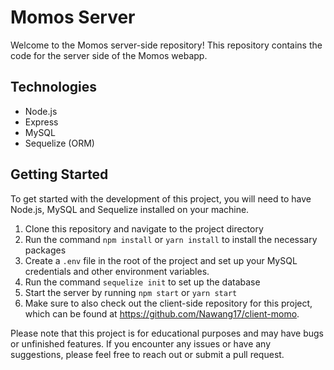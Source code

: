 # Momos Server

Welcome to the Momos server-side repository! This repository contains the code for the server side of the Momos webapp.

## Technologies

- Node.js
- Express
- MySQL
- Sequelize (ORM)

## Getting Started

To get started with the development of this project, you will need to have Node.js, MySQL and Sequelize installed on your machine.

1. Clone this repository and navigate to the project directory
2. Run the command `npm install` or `yarn install` to install the necessary packages
3. Create a `.env` file in the root of the project and set up your MySQL credentials and other environment variables.
4. Run the command `sequelize init` to set up the database
5. Start the server by running `npm start` or `yarn start`
6. Make sure to also check out the client-side repository for this project, which can be found at https://github.com/Nawang17/client-momo.

Please note that this project is for educational purposes and may have bugs or unfinished features. If you encounter any issues or have any suggestions, please feel free to reach out or submit a pull request.
